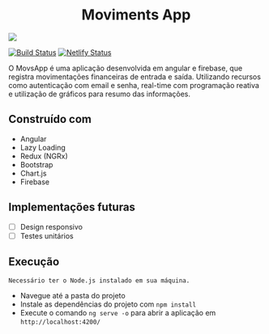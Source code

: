 <h1 align="center">Moviments App</h1>
<p align-"center">
  <img src="https://i.imgur.com/epLMcJZ.png" />
</p>

[![Build Status](https://travis-ci.org/WillACosta/movs-app.svg?branch=master)](https://travis-ci.org/WillACosta/movs-app)&nbsp;[![Netlify Status](https://api.netlify.com/api/v1/badges/48824b10-3114-47fc-9370-e2d18e0b7f66/deploy-status)](https://app.netlify.com/sites/movimentsapp/deploys)

O MovsApp é uma aplicação desenvolvida em angular e firebase, que registra movimentações financeiras de entrada e saída. Utilizando recursos como autenticação com email e senha, real-time com programação reativa e utilização de gráficos para resumo das informações.

## Construído com

- Angular
- Lazy Loading
- Redux (NGRx)
- Bootstrap
- Chart.js
- Firebase

## Implementações futuras

- [ ] Design responsivo
- [ ] Testes unitários

## Execução

    Necessário ter o Node.js instalado em sua máquina.

- Navegue até a pasta do projeto
- Instale as dependências do projeto com `npm install`
- Execute o comando `ng serve -o` para abrir a aplicação em `http://localhost:4200/`
